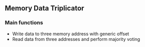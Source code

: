 ## Memory Data Triplicator

### Main functions
- Write data to three memory address with generic offset
- Read data from three addresses and perform majority voting
